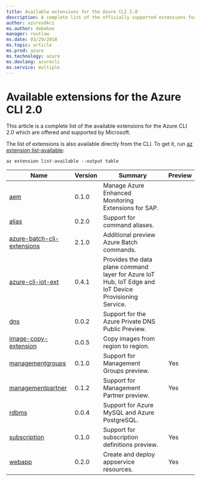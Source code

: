 ```yaml
---
title: Available extensions for the Azure CLI 2.0
description: A complete list of the officially supported extensions for the Azure CLI 2.0.
author: azuresdkci
ms.author: debekoe
manager: routlaw
ms.date: 03/29/2018
ms.topic: article
ms.prod: azure
ms.technology: azure
ms.devlang: azurecli
ms.service: multiple
---
```


# Available extensions for the Azure CLI 2.0

This article is a complete list of the available extensions for the Azure CLI 2.0 which are offered and supported by Microsoft.

The list of extensions is also available directly from the CLI. To get it, run [az extension list-available](/cli/azure/extension?view=azure-cli-latest#az-extension-list-available):

```azurecli
az extension list-available --output table
```

| Name | Version | Summary | Preview |
|------|---------|---------|---------|
| [aem](https://github.com/Azure/azure-cli-extensions) | 0.1.0 | Manage Azure Enhanced Monitoring Extensions for SAP. |  |
| [alias](https://github.com/Azure/azure-cli-extensions) | 0.2.0 | Support for command aliases. |  |
| [azure-batch-cli-extensions](https://github.com/Azure/azure-batch-cli-extensions) | 2.1.0 | Additional preview Azure Batch commands. |  |
| [azure-cli-iot-ext](https://github.com/azure/azure-iot-cli-extension) | 0.4.1 | Provides the data plane command layer for Azure IoT Hub, IoT Edge and IoT Device Provisioning Service. |  |
| [dns](https://github.com/Azure/azure-cli-extensions) | 0.0.2 | Support for the Azure Private DNS Public Preview. |  |
| [image-copy-extension](https://github.com/Azure/azure-cli-extensions) | 0.0.5 | Copy images from region to region. |  |
| [managementgroups](https://github.com/Azure/azure-cli-extensions) | 0.1.0 | Support for Management Groups preview. | Yes |
| [managementpartner](https://github.com/Azure/azure-cli-extensions) | 0.1.2 | Support for Management Partner preview. | Yes |
| [rdbms](https://github.com/Azure/azure-cli-extensions) | 0.0.4 | Support for Azure MySQL and Azure PostgreSQL. |  |
| [subscription](https://github.com/Azure/azure-cli-extensions) | 0.1.0 | Support for subscription definitions preview. | Yes |
| [webapp](https://github.com/Azure/azure-cli-extensions) | 0.2.0 | Create and deploy appservice resources. | Yes |
